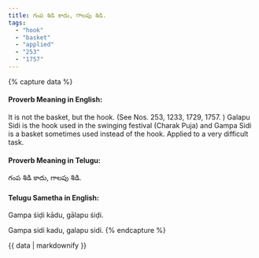 ```yaml
---
title: గంప శిడి కాదు, గాలపు శిడి.
tags:
  - "hook"
  - "basket"
  - "applied"
  - "253"
  - "1757"
---
```


{% capture data %}
#### Proverb Meaning in English:
It is not the basket, but the hook.
(See Nos. 253, 1233, 1729, 1757. )
Galapu Sidi is the hook used in the swinging festival (Charak Puja) and Gampa Sidi is a basket sometimes used instead of the hook.
Applied to a very difficult task.

#### Proverb Meaning in Telugu:
గంప శిడి కాదు, గాలపు శిడి.

#### Telugu Sametha in English:
Gampa śiḍi kādu, gālapu śiḍi.

Gampa sidi kadu, galapu sidi.
{% endcapture %}

{{ data | markdownify }}

